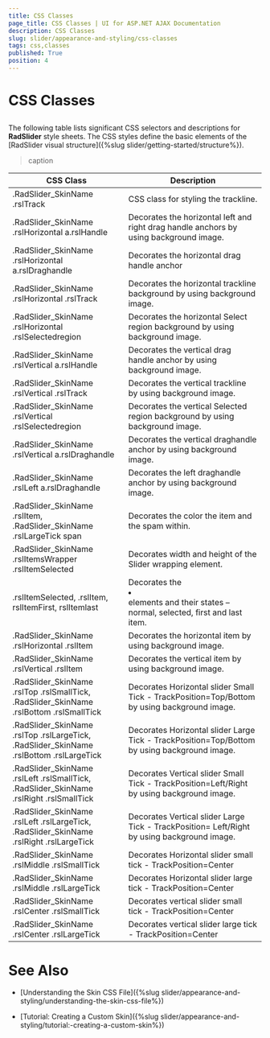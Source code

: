 ```yaml
---
title: CSS Classes
page_title: CSS Classes | UI for ASP.NET AJAX Documentation
description: CSS Classes
slug: slider/appearance-and-styling/css-classes
tags: css,classes
published: True
position: 4
---
```


# CSS Classes



## 

The following table lists significant CSS selectors and descriptions for __RadSlider__ style sheets. The CSS styles define the basic elements of the [RadSlider visual structure]({%slug slider/getting-started/structure%}).


>caption  

| CSS Class | Description |
| ------ | ------ |
|.RadSlider_SkinName .rslTrack|CSS class for styling the trackline.|
|.RadSlider_SkinName .rslHorizontal a.rslHandle|Decorates the horizontal left and right drag handle anchors by using background image.|
|.RadSlider_SkinName .rslHorizontal a.rslDraghandle|Decorates the horizontal drag handle anchor|
|.RadSlider_SkinName .rslHorizontal .rslTrack|Decorates the horizontal trackline background by using background image.|
|.RadSlider_SkinName .rslHorizontal .rslSelectedregion|Decorates the horizontal Select region background by using background image.|
|.RadSlider_SkinName .rslVertical a.rslHandle|Decorates the vertical drag handle anchor by using background image.|
|.RadSlider_SkinName .rslVertical .rslTrack|Decorates the vertical trackline by using background image.|
|.RadSlider_SkinName .rslVertical .rslSelectedregion|Decorates the vertical Selected region background by using background image.|
|.RadSlider_SkinName .rslVertical a.rslDraghandle|Decorates the vertical draghandle anchor by using background image.|
|.RadSlider_SkinName .rslLeft a.rslDraghandle|Decorates the left draghandle anchor by using background image.|
|.RadSlider_SkinName .rslItem, .RadSlider_SkinName .rslLargeTick span|Decorates the color the item and the spam within.|
|.RadSlider_SkinName .rslItemsWrapper .rslItemSelected|Decorates width and height of the Slider wrapping element.|
|.rslItemSelected, .rslItem, rslItemFirst, rslItemlast|Decorates the <li></li> elements and their states – normal, selected, first and last item.|
|.RadSlider_SkinName .rslHorizontal .rslItem|Decorates the horizontal item by using background image.|
|.RadSlider_SkinName .rslVertical .rslItem|Decorates the vertical item by using background image.|
|.RadSlider_SkinName .rslTop .rslSmallTick, .RadSlider_SkinName .rslBottom .rslSmallTick|Decorates Horizontal slider Small Tick - TrackPosition=Top/Bottom by using background image.|
|.RadSlider_SkinName .rslTop .rslLargeTick, .RadSlider_SkinName .rslBottom .rslLargeTick|Decorates Horizontal slider Large Tick - TrackPosition=Top/Bottom by using background image.|
|.RadSlider_SkinName .rslLeft .rslSmallTick, .RadSlider_SkinName .rslRight .rslSmallTick|Decorates Vertical slider Small Tick - TrackPosition=Left/Right by using background image.|
|.RadSlider_SkinName .rslLeft .rslLargeTick, .RadSlider_SkinName .rslRight .rslLargeTick|Decorates Vertical slider Large Tick - TrackPosition= Left/Right by using background image.|
|.RadSlider_SkinName .rslMiddle .rslSmallTick|Decorates Horizontal slider small tick - TrackPosition=Center|
|.RadSlider_SkinName .rslMiddle .rslLargeTick|Decorates Horizontal slider large tick - TrackPosition=Center|
|.RadSlider_SkinName .rslCenter .rslSmallTick|Decorates vertical slider small tick - TrackPosition=Center|
|.RadSlider_SkinName .rslCenter .rslLargeTick|Decorates vertical slider large tick - TrackPosition=Center|

# See Also

 * [Understanding the Skin CSS File]({%slug slider/appearance-and-styling/understanding-the-skin-css-file%})

 * [Tutorial: Creating a Custom Skin]({%slug slider/appearance-and-styling/tutorial:-creating-a-custom-skin%})
